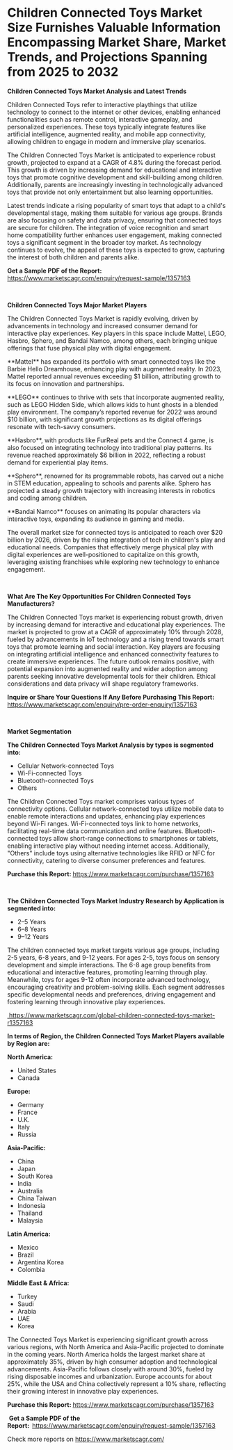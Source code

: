 <p><h1>Children Connected Toys Market Size Furnishes Valuable Information Encompassing Market Share, Market Trends, and Projections Spanning from 2025 to 2032</h1></p><p><strong>Children Connected Toys Market Analysis and Latest Trends</strong></p>
<p><p>Children Connected Toys refer to interactive playthings that utilize technology to connect to the internet or other devices, enabling enhanced functionalities such as remote control, interactive gameplay, and personalized experiences. These toys typically integrate features like artificial intelligence, augmented reality, and mobile app connectivity, allowing children to engage in modern and immersive play scenarios.</p><p>The Children Connected Toys Market is anticipated to experience robust growth, projected to expand at a CAGR of 4.8% during the forecast period. This growth is driven by increasing demand for educational and interactive toys that promote cognitive development and skill-building among children. Additionally, parents are increasingly investing in technologically advanced toys that provide not only entertainment but also learning opportunities.</p><p>Latest trends indicate a rising popularity of smart toys that adapt to a child's developmental stage, making them suitable for various age groups. Brands are also focusing on safety and data privacy, ensuring that connected toys are secure for children. The integration of voice recognition and smart home compatibility further enhances user engagement, making connected toys a significant segment in the broader toy market. As technology continues to evolve, the appeal of these toys is expected to grow, capturing the interest of both children and parents alike.</p></p>
<p><strong>Get a Sample PDF of the Report:&nbsp;</strong> <a href="https://www.marketscagr.com/enquiry/request-sample/1357163?utm_campaign=3098&utm_medium=2&utm_source=Github&utm_content=ia&utm_term=05042025&utm_id=children-connected-toys">https://www.marketscagr.com/enquiry/request-sample/1357163</a></p>
<p>&nbsp;</p>
<p><strong>Children Connected Toys Major Market Players</strong></p>
<p><p>The Children Connected Toys Market is rapidly evolving, driven by advancements in technology and increased consumer demand for interactive play experiences. Key players in this space include Mattel, LEGO, Hasbro, Sphero, and Bandai Namco, among others, each bringing unique offerings that fuse physical play with digital engagement.</p><p>**Mattel** has expanded its portfolio with smart connected toys like the Barbie Hello Dreamhouse, enhancing play with augmented reality. In 2023, Mattel reported annual revenues exceeding $1 billion, attributing growth to its focus on innovation and partnerships.</p><p>**LEGO** continues to thrive with sets that incorporate augmented reality, such as LEGO Hidden Side, which allows kids to hunt ghosts in a blended play environment. The company’s reported revenue for 2022 was around $10 billion, with significant growth projections as its digital offerings resonate with tech-savvy consumers.</p><p>**Hasbro**, with products like FurReal pets and the Connect 4 game, is also focused on integrating technology into traditional play patterns. Its revenue reached approximately $6 billion in 2022, reflecting a robust demand for experiential play items.</p><p>**Sphero**, renowned for its programmable robots, has carved out a niche in STEM education, appealing to schools and parents alike. Sphero has projected a steady growth trajectory with increasing interests in robotics and coding among children.</p><p>**Bandai Namco** focuses on animating its popular characters via interactive toys, expanding its audience in gaming and media. </p><p>The overall market size for connected toys is anticipated to reach over $20 billion by 2026, driven by the rising integration of tech in children's play and educational needs. Companies that effectively merge physical play with digital experiences are well-positioned to capitalize on this growth, leveraging existing franchises while exploring new technology to enhance engagement.</p></p>
<p>&nbsp;</p>
<p><strong>What Are The Key Opportunities For Children Connected Toys Manufacturers?</strong></p>
<p><p>The Children Connected Toys market is experiencing robust growth, driven by increasing demand for interactive and educational play experiences. The market is projected to grow at a CAGR of approximately 10% through 2028, fueled by advancements in IoT technology and a rising trend towards smart toys that promote learning and social interaction. Key players are focusing on integrating artificial intelligence and enhanced connectivity features to create immersive experiences. The future outlook remains positive, with potential expansion into augmented reality and wider adoption among parents seeking innovative developmental tools for their children. Ethical considerations and data privacy will shape regulatory frameworks.</p></p>
<p><strong>Inquire or Share Your Questions If Any Before Purchasing This Report:</strong> <a href="https://www.marketscagr.com/enquiry/pre-order-enquiry/1357163?utm_campaign=3098&utm_medium=2&utm_source=Github&utm_content=ia&utm_term=05042025&utm_id=children-connected-toys">https://www.marketscagr.com/enquiry/pre-order-enquiry/1357163</a></p>
<p>&nbsp;</p>
<p><strong>Market Segmentation</strong></p>
<p><strong>The Children Connected Toys Market Analysis by types is segmented into:</strong></p>
<p><ul><li>Cellular Network-connected Toys</li><li>Wi-Fi-connected Toys</li><li>Bluetooth-connected Toys</li><li>Others</li></ul></p>
<p><p>The Children Connected Toys market comprises various types of connectivity options. Cellular network-connected toys utilize mobile data to enable remote interactions and updates, enhancing play experiences beyond Wi-Fi ranges. Wi-Fi-connected toys link to home networks, facilitating real-time data communication and online features. Bluetooth-connected toys allow short-range connections to smartphones or tablets, enabling interactive play without needing internet access. Additionally, "Others" include toys using alternative technologies like RFID or NFC for connectivity, catering to diverse consumer preferences and features.</p></p>
<p><strong>Purchase this Report:&nbsp;</strong><a href="https://www.marketscagr.com/purchase/1357163?utm_campaign=3098&utm_medium=2&utm_source=Github&utm_content=ia&utm_term=05042025&utm_id=children-connected-toys">https://www.marketscagr.com/purchase/1357163</a></p>
<p>&nbsp;</p>
<p><strong>The Children Connected Toys Market Industry Research by Application is segmented into:</strong></p>
<p><ul><li>2–5 Years</li><li>6–8 Years</li><li>9–12 Years</li></ul></p>
<p><p>The children connected toys market targets various age groups, including 2-5 years, 6-8 years, and 9-12 years. For ages 2-5, toys focus on sensory development and simple interactions. The 6-8 age group benefits from educational and interactive features, promoting learning through play. Meanwhile, toys for ages 9-12 often incorporate advanced technology, encouraging creativity and problem-solving skills. Each segment addresses specific developmental needs and preferences, driving engagement and fostering learning through innovative play experiences.</p></p>
<p><a href="https://www.marketscagr.com/global-children-connected-toys-market-r1357163?utm_campaign=3098&utm_medium=2&utm_source=Github&utm_content=ia&utm_term=05042025&utm_id=children-connected-toys">&nbsp;https://www.marketscagr.com/global-children-connected-toys-market-r1357163</a></p>
<p><strong>In terms of Region, the Children Connected Toys Market Players available by Region are:</strong></p>
<p>
    <p> <strong> North America: </strong>
        <ul>
            <li>United States</li>
            <li>Canada</li>
        </ul>
        </p> 
    <p> <strong> Europe: </strong>
        <ul>
            <li>Germany</li>
            <li>France</li>
            <li>U.K.</li>
            <li>Italy</li>
            <li>Russia</li>
        </ul>
        </p> 
    <p> <strong> Asia-Pacific: </strong>
        <ul>
            <li>China</li>
            <li>Japan</li>
            <li>South Korea</li>
            <li>India</li>
            <li>Australia</li>
            <li>China Taiwan</li>
            <li>Indonesia</li>
            <li>Thailand</li>
            <li>Malaysia</li>
        </ul>
        </p> 
    <p> <strong> Latin America: </strong>
        <ul>
            <li>Mexico</li>
            <li>Brazil</li>
            <li>Argentina Korea</li>
            <li>Colombia</li>
        </ul>
        </p> 
    <p> <strong> Middle East & Africa: </strong>
        <ul>
            <li>Turkey</li>
            <li>Saudi</li>
            <li>Arabia</li>
            <li>UAE</li>
            <li>Korea</li>
        </ul>
    </p>
    </p>
<p><p>The Connected Toys Market is experiencing significant growth across various regions, with North America and Asia-Pacific projected to dominate in the coming years. North America holds the largest market share at approximately 35%, driven by high consumer adoption and technological advancements. Asia-Pacific follows closely with around 30%, fueled by rising disposable incomes and urbanization. Europe accounts for about 25%, while the USA and China collectively represent a 10% share, reflecting their growing interest in innovative play experiences.</p></p>
<p><strong>Purchase this Report: </strong><a href="https://www.marketscagr.com/purchase/1357163?utm_campaign=3098&utm_medium=2&utm_source=Github&utm_content=ia&utm_term=05042025&utm_id=children-connected-toys">https://www.marketscagr.com/purchase/1357163</a></p>
<p>&nbsp;<strong>Get a Sample PDF of the Report:&nbsp;&nbsp;</strong><a href="https://www.marketscagr.com/enquiry/request-sample/1357163?utm_campaign=3098&utm_medium=2&utm_source=Github&utm_content=ia&utm_term=05042025&utm_id=children-connected-toys">https://www.marketscagr.com/enquiry/request-sample/1357163</a></p>
<p><strong></strong></p>
<p>Check more reports on <a href="https://www.marketscagr.com/?utm_campaign=3098&utm_medium=2&utm_source=Github&utm_content=ia&utm_term=05042025&utm_id=children-connected-toys">https://www.marketscagr.com/</a></p>
